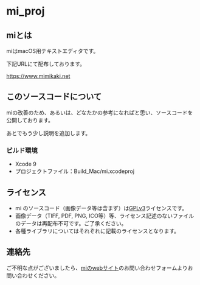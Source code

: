 # mi\_proj

## miとは

miはmacOS用テキストエディタです。

下記URLにて配布しております。

https://www.mimikaki.net

## このソースコードについて

miの改善のため、あるいは、どなたかの参考になればと思い、ソースコードを公開しております。

あとでもう少し説明を追加します。

### ビルド環境

* Xcode 9
* プロジェクトファイル：Build\_Mac/mi.xcodeproj

## ライセンス

* mi のソースコード（画像データ等は含まず）は[GPLv3](https://www.gnu.org/licenses/gpl-3.0.html)ライセンスです。
* 画像データ（TIFF, PDF, PNG, ICO等）等、ライセンス記述のないファイルのデータは再配布不可です。ご了承ください。
* 各種ライブラリについてはそれぞれに記載のライセンスとなります。

## 連絡先

ご不明な点がございましたら、[miのwebサイト](https://www.mimikaki.net)のお問い合わせフォームよりお問い合わせください。
